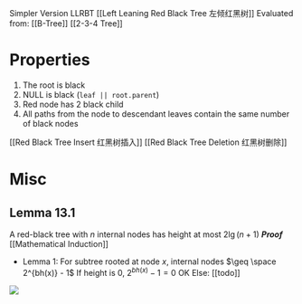 Simpler Version LLRBT [[Left Leaning Red Black Tree 左倾红黑树]]
Evaluated from: [[B-Tree]] [[2-3-4 Tree]]

# Properties
1. The root is black 
2. NULL is black (`leaf || root.parent`)
3. Red node has 2 black child
4. All paths from the node to descendant leaves contain the same number of black nodes

[[Red Black Tree Insert 红黑树插入]]
[[Red Black Tree Deletion 红黑树删除]]





# Misc
## Lemma 13.1
A red-black tree with $n$ internal nodes has height at most $2\lg(n+1)$
***Proof***  [[Mathematical Induction]]
- Lemma 1: For subtree rooted at node *x*, internal nodes $\geq \space 2^{bh(x)} - 1$
If height is 0, $2^{bh(x)} - 1 = 0$  OK
Else: [[todo]]



![](https://s2.loli.net/2022/03/10/Si6K298XrGQuEp1.png)
